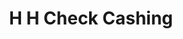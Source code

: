 ---
title: H H Check Cashing
slug: h-h-check-cashing
updated-on: '2024-05-30T13:44:31.749Z'
created-on: '2024-05-30T13:41:46.671Z'
published-on: '2024-05-30T13:54:32.469Z'
f_city-state-2:
- cms/city/ozark-al.md
- cms/city/canton-ms.md
f_locations:
- cms/payday-loan/h-h-check-cashing-19262.md
- cms/payday-loan/h-h-check-cashing-19263.md
- cms/payday-loan/h-h-check-cashing-19264.md
- cms/payday-loan/h-h-check-cashing-19265.md
f_states:
- cms/state/alabama.md
- cms/state/mississippi.md
layout: '[company].html'
tags: company
---
